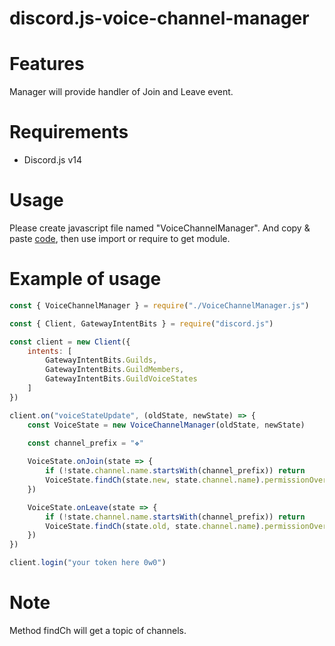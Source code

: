 # discord.js-voice-channel-manager

# Features

Manager will provide handler of Join and Leave event.

# Requirements

* Discord.js v14

# Usage

Please create javascript file named "VoiceChannelManager".
And copy &amp; paste [code](https://github.com/PriestessSakuraka/discord.js-voice-channel-manager/blob/main/VoiceChannelManager.js),
then use import or require to get module.

# Example of usage

```js
const { VoiceChannelManager } = require("./VoiceChannelManager.js")

const { Client, GatewayIntentBits } = require("discord.js")

const client = new Client({
    intents: [
        GatewayIntentBits.Guilds,
        GatewayIntentBits.GuildMembers,
        GatewayIntentBits.GuildVoiceStates
    ]
})

client.on("voiceStateUpdate", (oldState, newState) => {
    const VoiceState = new VoiceChannelManager(oldState, newState)
    
    const channel_prefix = "❖"

    VoiceState.onJoin(state => {
        if (!state.channel.name.startsWith(channel_prefix)) return
        VoiceState.findCh(state.new, state.channel.name).permissionOverwrites.edit(state.new.id, { ViewChannel: true })
    })

    VoiceState.onLeave(state => {
        if (!state.channel.name.startsWith(channel_prefix)) return
        VoiceState.findCh(state.old, state.channel.name).permissionOverwrites.edit(state.old.id, { ViewChannel: null })
    })
})

client.login("your token here 0w0")
```

# Note

Method findCh will get a topic of channels.
